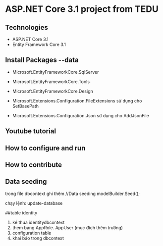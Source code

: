 ﻿# ASP.NET Core 3.1 project from TEDU
## Technologies
- ASP.NET Core 3.1
- Entity Framework Core 3.1
## Install Packages --data
- Microsoft.EntityFrameworkCore.SqlServer
- Microsoft.EntityFrameworkCore.Tools
- Microsoft.EntityFrameworkCore.Design

- Microsoft.Extensions.Configuration.FileExtensions sử dụng cho SetBasePath
- Microsoft.Extensions.Configuration.Json sử dụng cho AddJsonFile
## Youtube tutorial
## How to configure and run
## How to contribute

## Data seeding
trong file dbcontext ghi thêm 
//Data seeding
modelBuilder.Seed();

chạy lệnh: update-database

##table identity
1. kế thua identitydbcontext
2. them bảng AppRole. AppUser (mục đích thêm trường)
3. configuration table
4. khai báo trong dbcontext